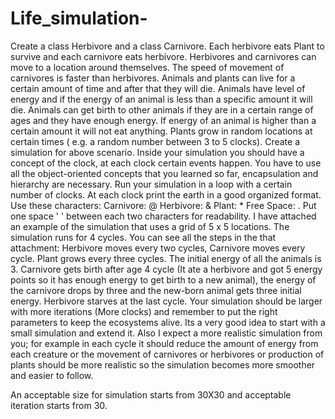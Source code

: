 # Life_simulation-
Create a class Herbivore and a class Carnivore.
Each herbivore eats Plant to survive and each carnivore eats herbivore. Herbivores and carnivores can move to a location around themselves. The speed of movement of carnivores is faster than herbivores. Animals and plants can live for a certain amount of time and after that they will die. Animals have level of energy and if the energy of an animal is less than a specific amount it will die. Animals can get birth to other animals if they are in a certain range of ages and they have enough energy. If energy of an animal is higher than a certain amount it will not eat anything. Plants grow in random locations at certain times ( e.g. a random number between 3 to 5 clocks).
Create a simulation for above scenario. Inside your simulation you should have a concept of the clock, at each clock certain events happen. 
You have to use all the object-oriented concepts that you learned so far, encapsulation and hierarchy are necessary.
Run your simulation in a loop with a certain number of clocks. At each clock print the earth in a good organized format. Use these characters:
Carnivore:      @
Herbivore:      &
Plant:              *
Free Space:   .
Put one space ' ' between each two characters for readability.
I have attached an example of the simulation that uses a grid of 5 x 5 locations. The simulation runs for 4 cycles. You can see all the steps in the that attachment:
Herbivore moves every two cycles, Carnivore moves every cycle. Plant grows every three cycles. The initial energy of all the animals is 3. Carnivore gets birth after age 4 cycle (It ate a herbivore and got 5 energy points so it has enough energy to get birth to a new animal), the energy of the carnivore drops by three and the new-born animal gets three initial energy. Herbivore starves at the last cycle.
Your simulation should be larger with more iterations (More clocks) and remember to put the right parameters to keep the ecosystems alive. Its a very good idea to start with a small simulation and extend it. Also I expect a more realistic simulation from you; for example in each cycle it should reduce the amount of energy from each creature or the movement of carnivores or herbivores or production of plants should be more realistic so the simulation becomes more smoother and easier to follow.

An acceptable size for simulation starts from 30X30 and acceptable iteration starts from 30.

